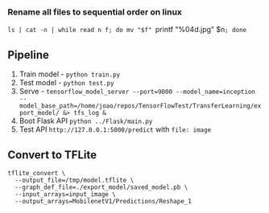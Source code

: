 ### Rename all files to sequential order on linux
`ls | cat -n | while read n f; do mv "$f" `printf "%04d.jpg" $n`; done`


## Pipeline
1. Train model - `python train.py`
2. Test model - `python test.py`
3. Serve - `tensorflow_model_server --port=9000 --model_name=inception --model_base_path=/home/joao/repos/TensorFlowTest/TransferLearning/export_model/ &> tfs_log &`
4. Boot Flask API `python ../Flask/main.py`
5. Test API `http://127.0.0.1:5000/predict` with `file: image`


## Convert to TFLite
```
tflite_convert \
  --output_file=/tmp/model.tflite \
  --graph_def_file=./export_model/saved_model.pb \
  --input_arrays=input_image \
  --output_arrays=MobilenetV1/Predictions/Reshape_1
```